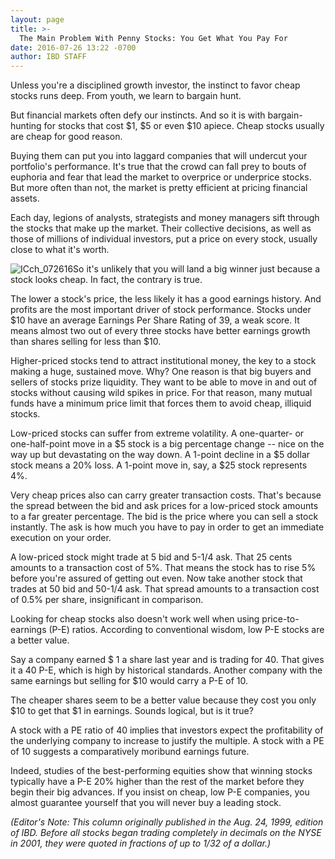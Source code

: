 ```yaml
---
layout: page
title: >-
  The Main Problem With Penny Stocks: You Get What You Pay For
date: 2016-07-26 13:22 -0700
author: IBD STAFF
---
```





Unless you're a disciplined growth investor, the instinct to favor cheap stocks runs deep. From youth, we learn to bargain hunt.


But financial markets often defy our instincts. And so it is with bargain-hunting for stocks that cost \$1, \$5 or even \$10 apiece. Cheap stocks usually are cheap for good reason.


Buying them can put you into laggard companies that will undercut your portfolio's performance. It's true that the crowd can fall prey to bouts of euphoria and fear that lead the market to overprice or underprice stocks. But more often than not, the market is pretty efficient at pricing financial assets.


Each day, legions of analysts, strategists and money managers sift through the stocks that make up the market. Their collective decisions, as well as those of millions of individual investors, put a price on every stock, usually close to what it's worth.


![ICch_072616](https://www.investors.com/wp-content/uploads/2016/07/ICch_072616-1024x697.jpg)So it's unlikely that you will land a big winner just because a stock looks cheap. In fact, the contrary is true.


The lower a stock's price, the less likely it has a good earnings history. And profits are the most important driver of stock performance. Stocks under \$10 have an average Earnings Per Share Rating of 39, a weak score. It means almost two out of every three stocks have better earnings growth than shares selling for less than \$10.


Higher-priced stocks tend to attract institutional money, the key to a stock making a huge, sustained move. Why? One reason is that big buyers and sellers of stocks prize liquidity. They want to be able to move in and out of stocks without causing wild spikes in price. For that reason, many mutual funds have a minimum price limit that forces them to avoid cheap, illiquid stocks.


Low-priced stocks can suffer from extreme volatility. A one-quarter- or one-half-point move in a \$5 stock is a big percentage change -- nice on the way up but devastating on the way down. A 1-point decline in a \$5 dollar stock means a 20% loss. A 1-point move in, say, a \$25 stock represents 4%.


Very cheap prices also can carry greater transaction costs. That's because the spread between the bid and ask prices for a low-priced stock amounts to a far greater percentage. The bid is the price where you can sell a stock instantly. The ask is how much you have to pay in order to get an immediate execution on your order.


A low-priced stock might trade at 5 bid and 5-1/4 ask. That 25 cents amounts to a transaction cost of 5%. That means the stock has to rise 5% before you're assured of getting out even. Now take another stock that trades at 50 bid and 50-1/4 ask. That spread amounts to a transaction cost of 0.5% per share, insignificant in comparison.


Looking for cheap stocks also doesn't work well when using price-to-earnings (P-E) ratios. According to conventional wisdom, low P-E stocks are a better value.


Say a company earned \$ 1 a share last year and is trading for 40. That gives it a 40 P-E, which is high by historical standards. Another company with the same earnings but selling for \$10 would carry a P-E of 10.


The cheaper shares seem to be a better value because they cost you only \$10 to get that \$1 in earnings. Sounds logical, but is it true?


A stock with a PE ratio of 40 implies that investors expect the profitability of the underlying company to increase to justify the multiple. A stock with a PE of 10 suggests a comparatively moribund earnings future.


Indeed, studies of the best-performing equities show that winning stocks typically have a P-E 20% higher than the rest of the market before they begin their big advances. If you insist on cheap, low P-E companies, you almost guarantee yourself that you will never buy a leading stock.


*(Editor's Note: This column originally published in the Aug. 24, 1999, edition of IBD. Before all stocks began trading completely in decimals on the NYSE in 2001, they were quoted in fractions of up to 1/32 of a dollar.)*




